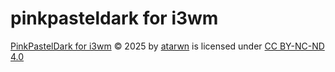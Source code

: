 # pinkpasteldark for i3wm

[PinkPastelDark for i3wm](https://github.com/PinkPastelDark/i3wm) © 2025 by [atarwn](https://github.com/atarwn/) is licensed under [CC BY-NC-ND 4.0](https://creativecommons.org/licenses/by-nc-nd/4.0/)